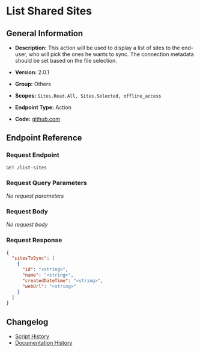 <!-- BEGIN GENERATED CONTENT -->
# List Shared Sites

## General Information

- **Description:** This action will be used to display a list of sites to the end-user, who will pick the ones he wants to sync.
The connection metadata should be set based on the file selection.

- **Version:** 2.0.1
- **Group:** Others
- **Scopes:** `Sites.Read.All, Sites.Selected, offline_access`
- **Endpoint Type:** Action
- **Code:** [github.com](https://github.com/NangoHQ/integration-templates/tree/main/integrations/sharepoint-online/actions/list-shared-sites.ts)


## Endpoint Reference

### Request Endpoint

`GET /list-sites`

### Request Query Parameters

_No request parameters_

### Request Body

_No request body_

### Request Response

```json
{
  "sitesToSync": [
    {
      "id": "<string>",
      "name": "<string>",
      "createdDateTime": "<string>",
      "webUrl": "<string>"
    }
  ]
}
```

## Changelog

- [Script History](https://github.com/NangoHQ/integration-templates/commits/main/integrations/sharepoint-online/actions/list-shared-sites.ts)
- [Documentation History](https://github.com/NangoHQ/integration-templates/commits/main/integrations/sharepoint-online/actions/list-shared-sites.md)

<!-- END  GENERATED CONTENT -->

